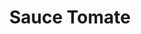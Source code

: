 ---
layout: recette
categories: [recettes]
hidden: true
lang: fr
sitemap: false
title: Sauce Tomate
type: condiment
recettes:
  Marinara:
    ingredients: 
      - nom: tomates
        qte: 700
        unite: gr
        variable: true
      - nom: oignon
        qte: 1
      - nom: ail
        qte: 6
        unite: gousses
      - nom: vin rouge
        qte: 100
        unite: mL
      - nom: vinaigre balsamique
      - nom: miel
        qte: 1
        unite: cuillère à café
      - nom: herbes
      - nom: sel
      - nom: laurier
    etapes:
      - label: "Préparation"
        details:
          - Faire revenir les oignons dans un filet d'huile d'olive
          - Émincer l'ail
          - L'ajouter aux oignons et le faire cuire quelques minutes
          - Ajouter les tomates concassées et la feuille de laurier
          - Mijoter 15 minutes
          - Ajouter le vin rouge, le miel, les herbes et le sel
          - Mijoter 10 minutes
          - Goûter, ajuster si besoin
          - Mijoter 10 minutes
          - Ajouter une cuillère à soupe de vinaigre balsamique
          - Retirer la feuille de laurier
          - Goûter, ajuster si besoin
          - Servir
notes:
  - En fonction de la consistance souhaitée, couvrir (ou pas) pendant la cuisson
  - Ne pas trop abuser sur les herbes
---